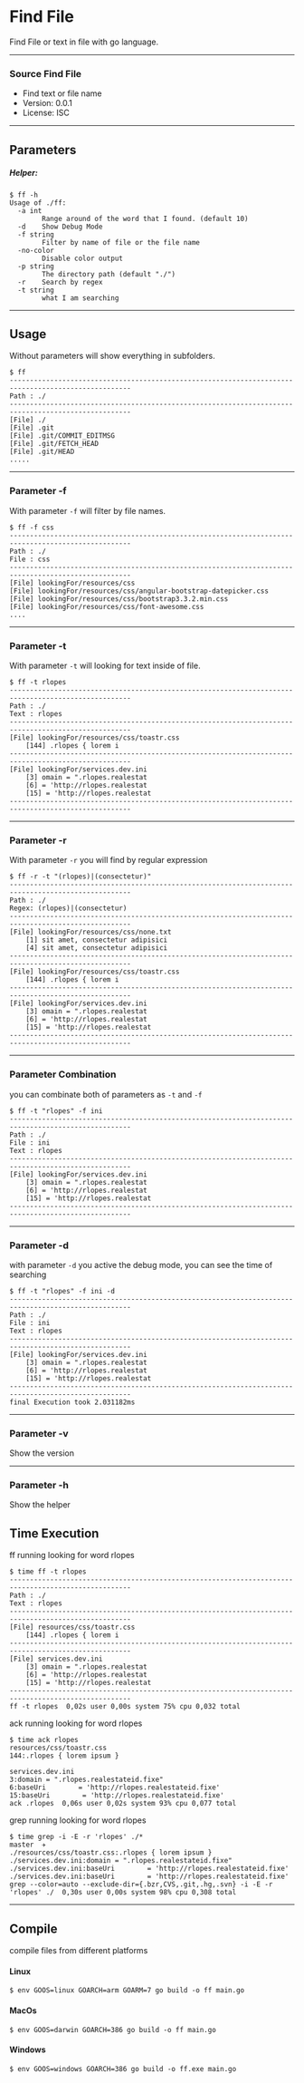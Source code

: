 # Find File #

Find File or text in file with go language.

-----------------------
### Source Find File ###

* Find text or file name 
* Version: 0.0.1
* License: ISC

-----------------------

## Parameters 

##### Helper: 


```
$ ff -h
Usage of ./ff:
  -a int
    	Range around of the word that I found. (default 10)
  -d	Show Debug Mode
  -f string
    	Filter by name of file or the file name
  -no-color
    	Disable color output
  -p string
    	The directory path (default "./")
  -r	Search by regex
  -t string
    	what I am searching
```

-----------------------

## Usage

Without parameters will show everything in subfolders.

	$ ff
	----------------------------------------------------------------------------------------------------
	Path : ./
	----------------------------------------------------------------------------------------------------
	[File] ./ 
	[File] .git 
	[File] .git/COMMIT_EDITMSG 
	[File] .git/FETCH_HEAD 
	[File] .git/HEAD 
	.....


-----------------------

### Parameter -f

With parameter `-f` will filter by file names. 


	$ ff -f css
	----------------------------------------------------------------------------------------------------
	Path : ./
	File : css
	----------------------------------------------------------------------------------------------------
	[File] lookingFor/resources/css 
	[File] lookingFor/resources/css/angular-bootstrap-datepicker.css 
	[File] lookingFor/resources/css/bootstrap3.3.2.min.css 
	[File] lookingFor/resources/css/font-awesome.css 
	....


-----------------------
### Parameter -t

With parameter `-t` will looking for text inside of file.
	

	$ ff -t rlopes
	----------------------------------------------------------------------------------------------------
	Path : ./
	Text : rlopes
	----------------------------------------------------------------------------------------------------
	[File] lookingFor/resources/css/toastr.css 
		[144] .rlopes { lorem i
	----------------------------------------------------------------------------------------------------
	[File] lookingFor/services.dev.ini 
		[3] omain = ".rlopes.realestat
		[6] = 'http://rlopes.realestat
		[15] = 'http://rlopes.realestat
	----------------------------------------------------------------------------------------------------


-----------------------

### Parameter -r

With parameter `-r` you will find by regular expression


	$ ff -r -t "(rlopes)|(consectetur)"
	----------------------------------------------------------------------------------------------------
	Path : ./
	Regex: (rlopes)|(consectetur)
	----------------------------------------------------------------------------------------------------
	[File] lookingFor/resources/css/none.txt 
		[1] sit amet, consectetur adipisici
		[4] sit amet, consectetur adipisici
	----------------------------------------------------------------------------------------------------
	[File] lookingFor/resources/css/toastr.css 
		[144] .rlopes { lorem i
	----------------------------------------------------------------------------------------------------
	[File] lookingFor/services.dev.ini 
		[3] omain = ".rlopes.realestat
		[6] = 'http://rlopes.realestat
		[15] = 'http://rlopes.realestat
	----------------------------------------------------------------------------------------------------


-----------------------

### Parameter Combination

you can combinate both of parameters as `-t` and `-f`


	$ ff -t "rlopes" -f ini
	----------------------------------------------------------------------------------------------------
	Path : ./
	File : ini
	Text : rlopes
	----------------------------------------------------------------------------------------------------
	[File] lookingFor/services.dev.ini 
		[3] omain = ".rlopes.realestat
		[6] = 'http://rlopes.realestat
		[15] = 'http://rlopes.realestat
	----------------------------------------------------------------------------------------------------


-----------------------

### Parameter -d 

with parameter `-d` you active the debug mode, you can see the time of searching


	$ ff -t "rlopes" -f ini -d
	----------------------------------------------------------------------------------------------------
	Path : ./
	File : ini
	Text : rlopes
	----------------------------------------------------------------------------------------------------
	[File] lookingFor/services.dev.ini 
		[3] omain = ".rlopes.realestat
		[6] = 'http://rlopes.realestat
		[15] = 'http://rlopes.realestat
	----------------------------------------------------------------------------------------------------
	final Execution took 2.031182ms


-----------------------

### Parameter -v

Show the version

-----------------------

### Parameter -h

Show the helper

## Time Execution
	
ff running looking for word rlopes

	$ time ff -t rlopes
	----------------------------------------------------------------------------------------------------
	Path : ./
	Text : rlopes
	----------------------------------------------------------------------------------------------------
	[File] resources/css/toastr.css 
		[144] .rlopes { lorem i
	----------------------------------------------------------------------------------------------------
	[File] services.dev.ini 
		[3] omain = ".rlopes.realestat
		[6] = 'http://rlopes.realestat
		[15] = 'http://rlopes.realestat
	----------------------------------------------------------------------------------------------------
	ff -t rlopes  0,02s user 0,00s system 75% cpu 0,032 total



ack running looking for word rlopes
	
	$ time ack rlopes
	resources/css/toastr.css
	144:.rlopes { lorem ipsum }

	services.dev.ini
	3:domain = ".rlopes.realestateid.fixe"
	6:baseUri        = 'http://rlopes.realestateid.fixe'
	15:baseUri        = 'http://rlopes.realestateid.fixe'
	ack .rlopes  0,06s user 0,02s system 93% cpu 0,077 total



grep running looking for word rlopes

	$ time grep -i -E -r 'rlopes' ./*                                                                                                                                                                                        master  ✈
	./resources/css/toastr.css:.rlopes { lorem ipsum }
	./services.dev.ini:domain = ".rlopes.realestateid.fixe"
	./services.dev.ini:baseUri        = 'http://rlopes.realestateid.fixe'
	./services.dev.ini:baseUri        = 'http://rlopes.realestateid.fixe'
	grep --color=auto --exclude-dir={.bzr,CVS,.git,.hg,.svn} -i -E -r 'rlopes' ./  0,30s user 0,00s system 98% cpu 0,308 total


-----------------------
## Compile 

 compile files from different platforms


#### Linux 

	$ env GOOS=linux GOARCH=arm GOARM=7 go build -o ff main.go


#### MacOs

	$ env GOOS=darwin GOARCH=386 go build -o ff main.go


#### Windows 
	
	$ env GOOS=windows GOARCH=386 go build -o ff.exe main.go
